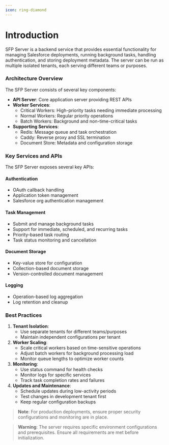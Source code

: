 ```yaml
---
icon: ring-diamond
---
```


# Introduction

SFP Server is a backend service that provides essential functionality for managing Salesforce deployments, running background tasks, handling authentication, and storing deployment metadata. The server can be run as multiple isolated tenants, each serving different teams or purposes.

### Architecture Overview

The SFP Server consists of several key components:

* **API Server**: Core application server providing REST APIs
* **Worker Services**:
  * Critical Workers: High-priority tasks needing immediate processing
  * Normal Workers: Regular priority operations
  * Batch Workers: Background and non-time-critical tasks
* **Supporting Services**:
  * Redis: Message queue and task orchestration
  * Caddy: Reverse proxy and SSL termination
  * Document Store: Metadata and configuration storage



### Key Services and APIs

The SFP Server exposes several key APIs:

#### Authentication

* OAuth callback handling
* Application token management
* Salesforce org authentication management

#### Task Management

* Submit and manage background tasks
* Support for immediate, scheduled, and recurring tasks
* Priority-based task routing
* Task status monitoring and cancellation

#### Document Storage

* Key-value store for configuration
* Collection-based document storage
* Version-controlled document management

#### Logging

* Operation-based log aggregation
* Log retention and cleanup

### Best Practices

1. **Tenant Isolation**:
   * Use separate tenants for different teams/purposes
   * Maintain independent configurations per tenant
2. **Worker Scaling**:
   * Scale critical workers based on time-sensitive operations
   * Adjust batch workers for background processing load
   * Monitor queue lengths to optimize worker counts
3. **Monitoring**:
   * Use status command for health checks
   * Monitor logs for specific services
   * Track task completion rates and failures
4. **Updates and Maintenance**:
   * Schedule updates during low-activity periods
   * Test changes in development tenant first
   * Keep regular configuration backups

> **Note**: For production deployments, ensure proper security configurations and monitoring are in place.

> **Warning**: The server requires specific environment configurations and prerequisites. Ensure all requirements are met before initialization.
